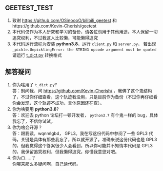 GEETEST_TEST
-----------------------
1. 致谢 https://github.com/OSinoooO/bilibili_geetest 和 https://github.com/Kevin-Cherish/geetest
1. 本代码仅作为本人研究和学习的备份，请各位勿用于其他用途，本人保留一切追究权利，不过我这人比较懒，可能懒得追究
1. 本代码运行流程为安装 **python3.8**，运行 `client.py` 和 `server.py`， 若出现 `_pickle.UnpicklingError: the STRING opcode argument must be quoted` 请运行 [t_dict.py](server_core/conf/t_dict.py) 转换格式


解答疑问
--------
1. 你为啥用了 `t_dict.py`?  
答：别问我，问 https://github.com/Kevin-Cherish/ ，我佛了这个鬼结构了，不过你仔细查看，这个轨迹我没用，只是目前作为备份（不过你再仔细看你会发现，这个轨迹不成功，具体原因还在查）。
1. 你为啥要用 **python3.8**?  
答：欢迎去 python 论坛打一顿开发者， `python3.7` 有个鬼一样的 bug，具体我忘了，不信你试试。
1. 你为啥会开源？  
答：跟我读，wqnmlgbd， GPL3。我在写这份代码中参阅了一些 GPL3 代码，关键是具体有那些我忘了，所以就开源了。准确来说这份代码也是 GPL3 的，但我觉得这个答案很少人会看到，所以你可能并不知情本代码是 GPL3 的，我保留追究权利，但我懒得追究，你懂我意思对吧。
1. 你为ロ.....？  
你哪来那么多疑问啊，自己读代码。